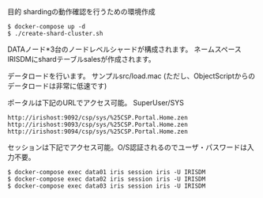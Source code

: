 目的
shardingの動作確認を行うための環境作成

```
$ docker-compose up -d
$ ./create-shard-cluster.sh
```

DATAノード*3台のノードレベルシャードが構成されます。
ネームスペース IRISDMにshardテーブルsalesが作成されます。

データロードを行います。
サンプルsrc/load.mac  (ただし、ObjectScriptからのデータロードは非常に低速です)

ポータルは下記のURLでアクセス可能。 SuperUser/SYS
```
http://irishost:9092/csp/sys/%25CSP.Portal.Home.zen
http://irishost:9093/csp/sys/%25CSP.Portal.Home.zen
http://irishost:9094/csp/sys/%25CSP.Portal.Home.zen
```

セッションは下記でアクセス可能。O/S認証されるのでユーザ・パスワードは入力不要。
```
$ docker-compose exec data01 iris session iris -U IRISDM
$ docker-compose exec data02 iris session iris -U IRISDM
$ docker-compose exec data03 iris session iris -U IRISDM
```
